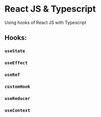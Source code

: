 # React JS & Typescript

Using hooks of React JS with Typescript

## Hooks:

### `useState`

### `useEffect`

### `useRef`

### `customHook`

### `useReducer`

### `useContext`
